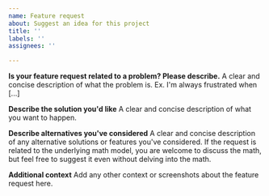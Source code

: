 ```yaml
---
name: Feature request
about: Suggest an idea for this project
title: ''
labels: ''
assignees: ''

---
```


**Is your feature request related to a problem? Please describe.**
A clear and concise description of what the problem is. Ex. I'm always frustrated when [...]

**Describe the solution you'd like**
A clear and concise description of what you want to happen.

**Describe alternatives you've considered**
A clear and concise description of any alternative solutions or features you've considered. If the request is related to the underlying math model, you are welcome to discuss the math, but feel free to suggest it even without delving into the math.

**Additional context**
Add any other context or screenshots about the feature request here.
